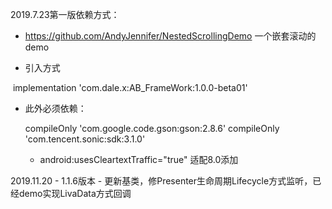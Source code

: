 2019.7.23第一版依赖方式：

- https://github.com/AndyJennifer/NestedScrollingDemo 一个嵌套滚动的demo

- 引入方式

​  implementation 'com.dale.x:AB_FrameWork:1.0.0-beta01'

- 此外必须依赖：

    compileOnly 'com.google.code.gson:gson:2.8.6'
    compileOnly 'com.tencent.sonic:sdk:3.1.0'


  - android:usesCleartextTraffic="true" 适配8.0添加


2019.11.20
    - 1.1.6版本
      - 更新基类，修Presenter生命周期Lifecycle方式监听，已经demo实现LivaData方式回调